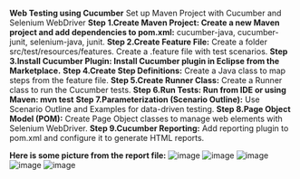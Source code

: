 **Web Testing using Cucumber** 
Set up Maven Project with Cucumber and Selenium WebDriver
**Step 1.Create Maven Project: Create a new Maven project and add dependencies to pom.xml:**
cucumber-java, cucumber-junit, selenium-java, junit.
**Step 2.Create Feature File:**
Create a folder src/test/resources/features.
Create a .feature file with test scenarios.
**Step 3.Install Cucumber Plugin: Install Cucumber plugin in Eclipse from the Marketplace.**
**Step 4.Create Step Definitions:**
Create a Java class to map steps from the feature file.
**Step 5.Create Runner Class:**
Create a Runner class to run the Cucumber tests.
**Step 6.Run Tests: Run from IDE or using Maven: mvn test**
**Step 7.Parameterization (Scenario Outline):**
Use Scenario Outline and Examples for data-driven testing.
**Step 8.Page Object Model (POM):**
Create Page Object classes to manage web elements with Selenium WebDriver.
**Step 9.Cucumber Reporting:**
Add reporting plugin to pom.xml and configure it to generate HTML reports.

**Here is some picture from the report file:**
![image](https://github.com/user-attachments/assets/0e416620-2e22-4b78-842d-5aaf47502e90)
![image](https://github.com/user-attachments/assets/e5cfadd8-70df-4d37-bece-af00674e9fa9)
![image](https://github.com/user-attachments/assets/64ce1d53-4e6f-40f7-a811-b7ea39a17e6c)
![image](https://github.com/user-attachments/assets/0e525fc0-d6ee-46a9-8de3-bb7deaf401f2)
![image](https://github.com/user-attachments/assets/f2108a15-8314-4351-ab56-07d27e49acb3)




